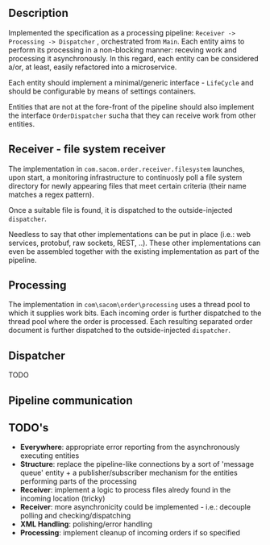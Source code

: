 ## Description
Implemented the specification as a processing pipeline:
`Receiver -> Processing -> Dispatcher`
, orchestrated from `Main`.
Each entity aims to perform its processing in a non-blocking manner: receving work and processing it asynchronously. In this regard, each entity can be considered a/or, at least, easily refactored into a microservice.

Each entity should implement a minimal/generic interface - `LifeCycle` and should be configurable by means of settings containers.

Entities that are not at the fore-front of the pipeline should also implement the interface `OrderDispatcher` sucha that they can receive work from other entities.

## Receiver - file system receiver
The implementation in `com.sacom.order.receiver.filesystem` launches, upon start, a monitoring infrastructure to continuosly poll a file system directory for newly appearing files that meet certain criteria (their name matches a regex pattern).

Once a suitable file is found, it is dispatched to the outside-injected `dispatcher`. 

Needless to say that other implementations can be put in place (i.e.: web services, protobuf, raw sockets, REST, ..). These other implementations can even be assembled together with the existing implementation as part of the pipeline.
## Processing
The implementation in `com\sacom\order\processing` uses a thread pool to which it supplies work bits. Each incoming order is further dispatched to the thread pool where the order is processed. Each resulting separated order document is further dispatched to the outside-injected `dispatcher`.
 ## Dispatcher
 TODO

## Pipeline communication

## TODO's
- **Everywhere**: appropriate error reporting from the asynchronously executing entities
- **Structure**: replace the pipeline-like connections by a sort of 'message queue' entity + a publisher/subscriber mechanism for the entities performing parts of the processing
- **Receiver**: implement a logic to process files alredy found in the incoming location (tricky)
- **Receiver**: more asynchronicity could be implemented - i.e.: decouple polling and checking/dispatching
- **XML Handling**: polishing/error handling
- **Processing**: implement cleanup of incoming orders if so specified

